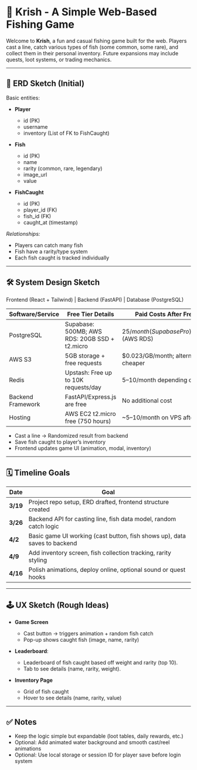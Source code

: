 # 🎣 Krish - A Simple Web-Based Fishing Game

Welcome to **Krish**, a fun and casual fishing game built for the web. Players cast a line, catch various types of fish (some common, some rare), and collect them in their personal inventory. Future expansions may include quests, loot systems, or trading mechanics.

---

## 🧠 ERD Sketch (Initial)

Basic entities:

- **Player**
  - id (PK)
  - username
  - inventory (List of FK to FishCaught)

- **Fish**
  - id (PK)
  - name
  - rarity (common, rare, legendary)
  - image_url
  - value

- **FishCaught**
  - id (PK)
  - player_id (FK)
  - fish_id (FK)
  - caught_at (timestamp)

*Relationships:*
- Players can catch many fish
- Fish have a rarity/type system
- Each fish caught is tracked individually

---

## 🛠 System Design Sketch

Frontend (React + Tailwind) | Backend (FastAPI) | Database (PostgreSQL)

|     Software/Service    | Free Tier Details                             | Paid Costs After Free Tier                         |
|-------------------------|-----------------------------------------------|----------------------------------------------------|
| PostgreSQL             | Supabase: 500MB; AWS RDS: 20GB SSD + t2.micro | $25/month (Supabase Pro); ~$15/month (AWS RDS)    |
| AWS S3                 | 5GB storage + free requests                   | $0.023/GB/month; alternatives cheaper             |
| Redis                  | Upstash: Free up to 10K requests/day          | $5–$10/month depending on usage                   |
| Backend Framework      | FastAPI/Express.js are free                   | No additional cost                                |
| Hosting                | AWS EC2 t2.micro free (750 hours)             | ~$5–$10/month on VPS after free tier              |


- Cast a line → Randomized result from backend
- Save fish caught to player’s inventory
- Frontend updates game UI (animation, modal, inventory)

---

## 🗓 Timeline Goals

| Date   | Goal |
|--------|------|
| **3/19** | Project repo setup, ERD drafted, frontend structure created |
| **3/26** | Backend API for casting line, fish data model, random catch logic |
| **4/2**  | Basic game UI working (cast button, fish shows up), data saves to backend |
| **4/9**  | Add inventory screen, fish collection tracking, rarity styling |
| **4/16** | Polish animations, deploy online, optional sound or quest hooks |

---

## 🕹 UX Sketch (Rough Ideas)

- **Game Screen**
  - Cast button → triggers animation + random fish catch
  - Pop-up shows caught fish (image, name, rarity)

-  **Leaderboard**:
    - Leaderboard of fish caught based off weight and rarity (top 10).
    - Tab to see details (name, rarity, weight).

- **Inventory Page**
  - Grid of fish caught
  - Hover to see details (name, rarity, value)

---

## ✅ Notes

- Keep the logic simple but expandable (loot tables, daily rewards, etc.)
- Optional: Add animated water background and smooth cast/reel animations
- Optional: Use local storage or session ID for player save before login system
